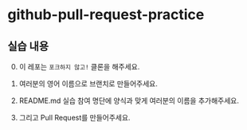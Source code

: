 # github-pull-request-practice

## 실습 내용

0. 이 레포는 `포크하지 않고!` 클론을 해주세요.

1. 여러분의 영어 이름으로 브랜치로 만들어주세요.

2. README.md 실습 참여 명단에 양식과 맞게 여러분의 이름을 추가해주세요.

3. 그리고 Pull Request를 만들어주세요.
